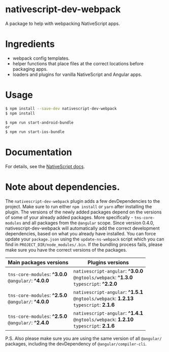 # nativescript-dev-webpack

A package to help with webpacking NativeScript apps.

# Ingredients

* webpack config templates.
* helper functions that place files at the correct locations before packaging apps.
* loaders and plugins for vanilla NativeScript and Angular apps.

# Usage

```sh
$ npm install --save-dev nativescript-dev-webpack
$ npm install

$ npm run start-android-bundle
or
$ npm run start-ios-bundle
```

# Documentation

For details, see the [NativeScript docs](http://docs.nativescript.org/angular/tooling/bundling-with-webpack.html).

# Note about dependencies.

The `nativescript-dev-webpack` plugin adds a few devDependencies to the project. Make sure to run either `npm install` or `yarn` after installing the plugin.
The versions of the newly added packages depend on the versions of some of your already added packages. More specifically - `tns-core-modules` and all packages from the `@angular` scope. Since version 0.4.0, nativescript-dev-webpack will automatically add the correct development dependencies, based on what you already have installed.
You can force update your `package.json` using the `update-ns-webpack` script which you can find in `PROJECT_DIR/node_modules/.bin`.
If the bundling process fails, please make sure you have the correct versions of the packages.

| Main packages versions | Plugins versions
| --- | ---
| `tns-core-modules`: **^3.0.0** <br> `@angular/`: **^4.0.0** | `nativescript-angular`: **^3.0.0** <br> `@ngtools/webpack`: **^1.3.0** <br> `typescript`: **^2.2.0**
| `tns-core-modules`: **^2.5.0** <br> `@angular/`: **^4.0.0** | `nativescript-angular`: **^1.5.1** <br> `@ngtools/webpack`: **1.2.13** <br> `typescript`: **2.1.6**
| `tns-core-modules`: **^2.5.0** <br> `@angular/`: **^2.4.0** | `nativescript-angular`: **^1.4.1** <br> ``@ngtools/webpack``: **1.2.10** <br> `typescript`: **2.1.6**

P.S. Also please make sure you are using the same version of all `@angular/` packages, including the devDependency of `@angular/compiler-cli`.
